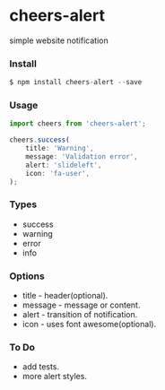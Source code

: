 # cheers-alert
simple website notification


### Install
```js
$ npm install cheers-alert --save
```


### Usage
```js
import cheers from 'cheers-alert';

cheers.success(
    title: 'Warning',
    message: 'Validation error',
    alert: 'slideleft',
    icon: 'fa-user',
);
```

### Types
  - success
  - warning
  - error
  - info

### Options
  - title - header(optional).
  - message - message or content.
  - alert - transition of notification.
  - icon - uses font awesome(optional).

### To Do
  - add tests.
  - more alert styles.

